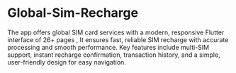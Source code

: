 # Global-Sim-Recharge
The app offers global SIM card services with a modern, responsive Flutter interface of 26+ pages , It ensures fast, reliable SIM recharge with accurate processing and smooth performance. Key features include multi-SIM support, instant recharge confirmation, transaction history, and a simple, user-friendly design for easy navigation.
